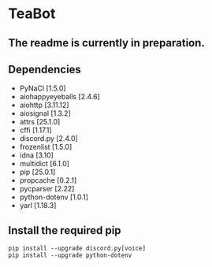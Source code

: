 # TeaBot

## The readme is currently in preparation.

## Dependencies
- PyNaCl [1.5.0]
- aiohappyeyeballs [2.4.6]
- aiohttp [3.11.12]
- aiosignal [1.3.2]
- attrs [25.1.0]
- cffi [1.17.1]
- discord.py [2.4.0]
- frozenlist [1.5.0]
- idna [3.10]
- multidict [6.1.0]
- pip [25.0.1]
- propcache [0.2.1]
- pycparser [2.22]
- python-dotenv [1.0.1]
- yarl [1.18.3]

## Install the required pip
```
pip install --upgrade discord.py[voice]
pip install --upgrade python-dotenv
```
